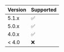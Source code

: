 | Version | Supported          |
| ------- | ------------------ |
| 5.1.x   | :white_check_mark: |
| 5.0.x   | ✅                |
| 4.0.x   | :white_check_mark: |
| < 4.0   | :x:                |
